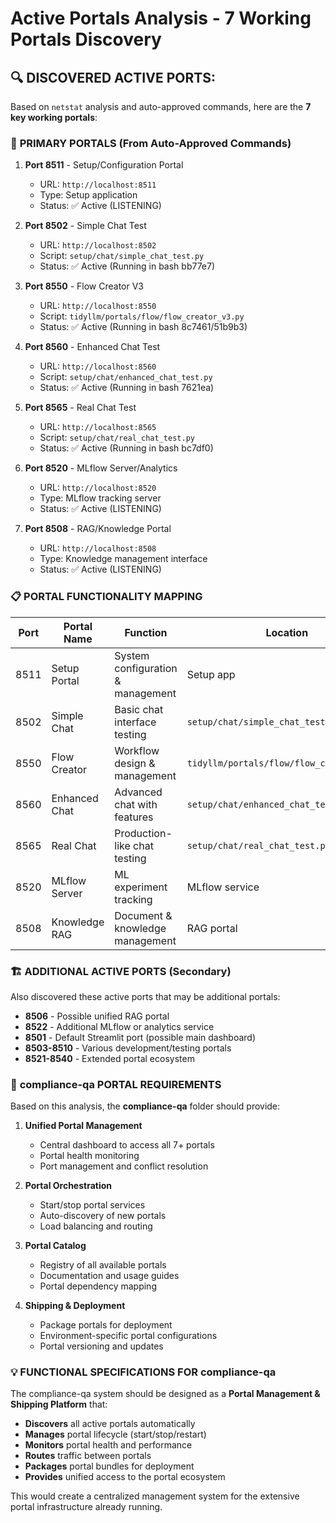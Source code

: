 # Active Portals Analysis - 7 Working Portals Discovery

## 🔍 **DISCOVERED ACTIVE PORTS:**

Based on `netstat` analysis and auto-approved commands, here are the **7 key working portals**:

### 🎯 **PRIMARY PORTALS (From Auto-Approved Commands)**

1. **Port 8511** - Setup/Configuration Portal
   - URL: `http://localhost:8511`
   - Type: Setup application
   - Status: ✅ Active (LISTENING)

2. **Port 8502** - Simple Chat Test
   - URL: `http://localhost:8502`
   - Script: `setup/chat/simple_chat_test.py`
   - Status: ✅ Active (Running in bash bb77e7)

3. **Port 8550** - Flow Creator V3
   - URL: `http://localhost:8550`
   - Script: `tidyllm/portals/flow/flow_creator_v3.py`
   - Status: ✅ Active (Running in bash 8c7461/51b9b3)

4. **Port 8560** - Enhanced Chat Test
   - URL: `http://localhost:8560`
   - Script: `setup/chat/enhanced_chat_test.py`
   - Status: ✅ Active (Running in bash 7621ea)

5. **Port 8565** - Real Chat Test
   - URL: `http://localhost:8565`
   - Script: `setup/chat/real_chat_test.py`
   - Status: ✅ Active (Running in bash bc7df0)

6. **Port 8520** - MLflow Server/Analytics
   - URL: `http://localhost:8520`
   - Type: MLflow tracking server
   - Status: ✅ Active (LISTENING)

7. **Port 8508** - RAG/Knowledge Portal
   - URL: `http://localhost:8508`
   - Type: Knowledge management interface
   - Status: ✅ Active (LISTENING)

### 📋 **PORTAL FUNCTIONALITY MAPPING**

| Port | Portal Name | Function | Location |
|------|-------------|----------|----------|
| 8511 | Setup Portal | System configuration & management | Setup app |
| 8502 | Simple Chat | Basic chat interface testing | `setup/chat/simple_chat_test.py` |
| 8550 | Flow Creator | Workflow design & management | `tidyllm/portals/flow/flow_creator_v3.py` |
| 8560 | Enhanced Chat | Advanced chat with features | `setup/chat/enhanced_chat_test.py` |
| 8565 | Real Chat | Production-like chat testing | `setup/chat/real_chat_test.py` |
| 8520 | MLflow Server | ML experiment tracking | MLflow service |
| 8508 | Knowledge RAG | Document & knowledge management | RAG portal |

### 🏗️ **ADDITIONAL ACTIVE PORTS (Secondary)**

Also discovered these active ports that may be additional portals:

- **8506** - Possible unified RAG portal
- **8522** - Additional MLflow or analytics service
- **8501** - Default Streamlit port (possible main dashboard)
- **8503-8510** - Various development/testing portals
- **8521-8540** - Extended portal ecosystem

### 🎯 **compliance-qa PORTAL REQUIREMENTS**

Based on this analysis, the **compliance-qa** folder should provide:

1. **Unified Portal Management**
   - Central dashboard to access all 7+ portals
   - Portal health monitoring
   - Port management and conflict resolution

2. **Portal Orchestration**
   - Start/stop portal services
   - Auto-discovery of new portals
   - Load balancing and routing

3. **Portal Catalog**
   - Registry of all available portals
   - Documentation and usage guides
   - Portal dependency mapping

4. **Shipping & Deployment**
   - Package portals for deployment
   - Environment-specific portal configurations
   - Portal versioning and updates

### 💡 **FUNCTIONAL SPECIFICATIONS FOR compliance-qa**

The compliance-qa system should be designed as a **Portal Management & Shipping Platform** that:

- **Discovers** all active portals automatically
- **Manages** portal lifecycle (start/stop/restart)
- **Monitors** portal health and performance
- **Routes** traffic between portals
- **Packages** portal bundles for deployment
- **Provides** unified access to the portal ecosystem

This would create a centralized management system for the extensive portal infrastructure already running.
